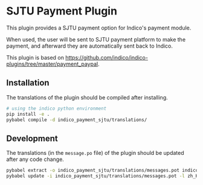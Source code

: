 # SJTU Payment Plugin

This plugin provides a SJTU payment option for Indico's payment module.

When used, the user will be sent to SJTU payment platform to make the payment, and afterward
they are automatically sent back to Indico. 

This plugin is based on https://github.com/indico/indico-plugins/tree/master/payment_paypal.

[//]: # (It relies on PayPal's IPN payment)

[//]: # (notification for Indico to automatically mark the registrant as paid once the)

[//]: # (payment has been made and processed by PayPal.)

## Installation

The translations of the plugin should be compiled after installing.

```bash
# using the indico python environment
pip install -e .
pybabel compile -d indico_payment_sjtu/translations/
```

## Development

The translations (in the `message.po` file) of the plugin should be updated after any code change. 

```bash
pybabel extract -o indico_payment_sjtu/translations/messages.pot indico_payment_sjtu -F babel.cfg
pybabel update -i indico_payment_sjtu/translations/messages.pot -l zh_Hans_CN -d indico_payment_sjtu/translations
```